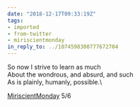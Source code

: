 ```yaml
---
date: "2018-12-17T09:33:19Z"
tags:
- imported
- from-twitter
- miriscientmonday
in_reply_to: ../1074598300777672704
---
```

So now I strive to learn as much\
About the wondrous, and absurd, and such\
As is plainly, humanly, possible.\

[MiriscientMonday](/tags/miriscientmonday) 5/6
